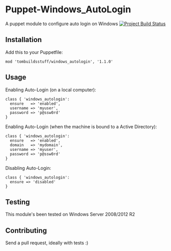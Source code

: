 Puppet-Windows_AutoLogin
===============

A puppet module to configure auto login on Windows
[![Project Build Status](https://travis-ci.org/tombuildsstuff/puppet-windows_autologin.svg?branch=master)](https://travis-ci.org/tombuildsstuff/puppet-windows_autologin)

Installation
------------

Add this to your Puppetfile:
```puppet
mod 'tombuildsstuff/windows_autologin', '1.1.0'
````

Usage
-----

Enabling Auto-Login (on a local computer):

```puppet
class { 'windows_autologin':
  ensure   => 'enabled',
  username => 'myuser',
  password => 'p@ssw0rd'
}
```

Enabling Auto-Login (when the machine is bound to a Active Directory):

```puppet
class { 'windows_autologin':
  ensure   => 'enabled',
  domain   => 'mydomain',
  username => 'myuser',
  password => 'p@ssw0rd'
}
```

Disabling Auto-Login:
```puppet
class { 'windows_autologin':
  ensure => 'disabled'
}
```

Testing
-------
This module's been tested on Windows Server 2008/2012 R2

Contributing
------------
Send a pull request, ideally with tests :)
